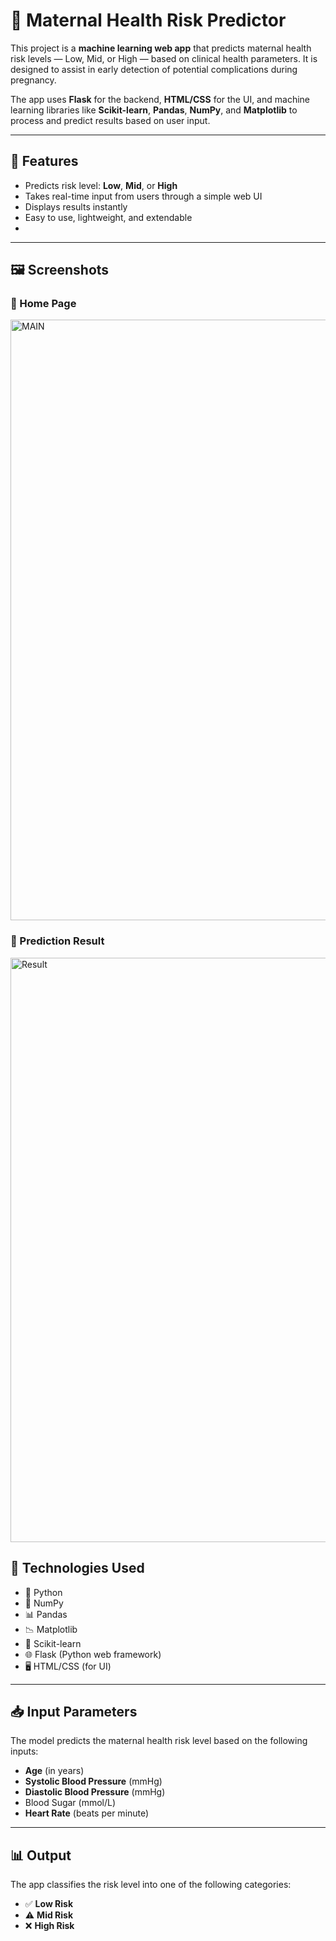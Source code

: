
# 🤰 Maternal Health Risk Predictor

This project is a **machine learning web app** that predicts maternal health risk levels — Low, Mid, or High — based on clinical health parameters. It is designed to assist in early detection of potential complications during pregnancy.

The app uses **Flask** for the backend, **HTML/CSS** for the UI, and machine learning libraries like **Scikit-learn**, **Pandas**, **NumPy**, and **Matplotlib** to process and predict results based on user input.

---

## 📌 Features

- Predicts risk level: **Low**, **Mid**, or **High**
- Takes real-time input from users through a simple web UI
- Displays results instantly
- Easy to use, lightweight, and extendable
- 

---
## 🖼️ Screenshots

### 🔹 Home Page
<img width="1546" height="961" alt="MAIN" src="https://github.com/user-attachments/assets/4114d3e9-db00-48c6-a07d-7f4e7ead4abc" />

### 🔹 Prediction Result
<img width="1462" height="935" alt="Result" src="https://github.com/user-attachments/assets/ddb3c49d-1a51-45e4-b5db-50bfa3985bbb" />


## 🧠 Technologies Used

- 🐍 Python
- 🧮 NumPy
- 📊 Pandas
- 📉 Matplotlib
- 🤖 Scikit-learn
- 🌐 Flask (Python web framework)
- 🖥 HTML/CSS (for UI)

---

## 📥 Input Parameters

The model predicts the maternal health risk level based on the following inputs:

- **Age** (in years)
- **Systolic Blood Pressure** (mmHg)
- **Diastolic Blood Pressure** (mmHg)
- Blood Sugar (mmol/L)
- **Heart Rate** (beats per minute)

---

## 📊 Output

The app classifies the risk level into one of the following categories:

- ✅ **Low Risk**
- ⚠️ **Mid Risk**
- ❌ **High Risk**


